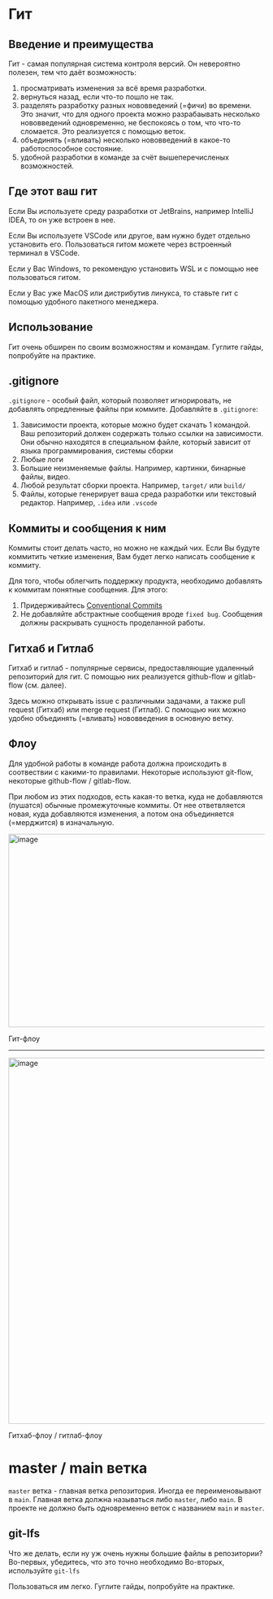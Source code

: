 # Гит

## Введение и преимущества

Гит - самая популярная система контроля версий. Он невероятно полезен, тем что даёт возможность:
1. просматривать изменения за всё время разработки.
2. вернуться назад, если что-то пошло не так.
3. разделять разработку разных нововведений (=фичи) во времени.
Это значит, что для одного проекта можно разрабаывать несколько нововведений одновременно, не беспокоясь о том, что что-то сломается.
Это реализуется с помощью веток.
4. объединять (=вливать) несколько нововведений в какое-то работоспособное состояние.
5. удобной разработки в команде за счёт вышеперечисленых возможностей.

## Где этот ваш гит

Если Вы используете среду разработки от JetBrains, например IntelliJ IDEA, то он уже встроен в нее.

Если Вы используете VSCode или другое, вам нужно будет отдельно установить его. Пользоваться гитом можете через встроенный терминал в VSCode.

Если у Вас Windows, то рекомендую установить WSL и с помощью нее пользоваться гитом.

Если у Вас уже MacOS или дистрибутив линукса, то ставьте гит с помощью удобного пакетного менеджера.

## Использование

Гит очень обширен по своим возможностям и командам. Гуглите гайды, попробуйте на практике.

## .gitignore

`.gitignore` - особый файл, который позволяет игнорировать, не добавлять опредленные файлы при коммите.
Добавляйте в `.gitignore`:
1. Зависимости проекта, которые можно будет скачать 1 командой. Ваш репозиторий должен содержать только ссылки на зависимости.
Они обычно находятся в специальном файле, который зависит от языка программирования, системы сборки
2. Любые логи
3. Большие неизменяемые файлы. Например, картинки, бинарные файлы, видео.
4. Любой результат сборки проекта. Например, `target/` или `build/`
5. Файлы, которые генерирует ваша среда разработки или текстовый редактор. Например, `.idea` или `.vscode`

## Коммиты и сообщения к ним

Коммиты стоит делать часто, но можно не каждый чих. Если Вы будуте коммитить четкие изменения, Вам будет легко написать сообщение к коммиту.

Для того, чтобы облегчить поддержку продукта, необходимо добавлять к коммитам понятные сообщения.
Для этого:
1. Придерживайтесь [Conventional Commits](https://www.conventionalcommits.org/en/v1.0.0)
2. Не добавляйте абстрактные сообщения вроде `fixed bug`. Сообщения должны раскрывать сущность проделанной работы.

## Гитхаб и Гитлаб

Гитхаб и гитлаб - популярные сервисы, предоставляющие удаленный репозиторий для гит. С помощью них реализуется github-flow и gitlab-flow (см. далее).

Здесь можно открывать issue с различными задачами, а также pull request (Гитхаб) или merge request (Гитлаб).
С помощью них можно удобно объединять (=вливать) нововведения в основную ветку.

## Флоу

Для удобной работы в команде работа должна происходить в соотвествии с какими-то правилами.
Некоторые используют git-flow, некоторые github-flow / gitlab-flow.

При любом из этих подходов, есть какая-то ветка, куда не добавляются (пушатся) обычные промежуточные коммиты. От нее ответвляется новая, куда добавляются изменения, а потом
она объединяется (=мерджится) в изначальную.

<img width="614" height="380" alt="image" src="https://github.com/user-attachments/assets/ca61f917-2e4a-434e-820d-6d144501570f" />

Гит-флоу

---

<img width="1280" height="720" alt="image" src="https://github.com/user-attachments/assets/a76698b9-47b0-435b-b46a-304639346231" />

Гитхаб-флоу / гитлаб-флоу

# master / main ветка

`master` ветка - главная ветка репозитория. Иногда ее переименовывают в `main`.
Главная ветка должна называться либо `master`, либо `main`. В проекте не должно быть одновременно веток с названием `main` и `master`.

## git-lfs

Что же делать, если ну уж очень нужны большие файлы в репозитории?
Во-первых, убедитесь, что это точно необходимо
Во-вторых, используйте `git-lfs`

Пользоваться им легко. Гуглите гайды, попробуйте на практике.
